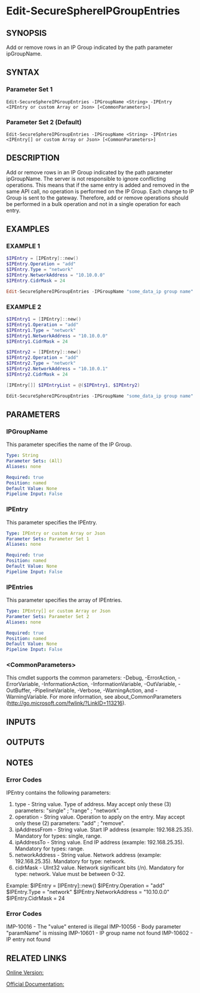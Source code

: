 ﻿# Edit-SecureSphereIPGroupEntries

## SYNOPSIS
Add or remove rows in an IP Group indicated by the path parameter ipGroupName.

## SYNTAX

### Parameter Set 1
```
Edit-SecureSphereIPGroupEntries -IPGroupName <String> -IPEntry <IPEntry or custom Array or Json> [<CommonParameters>]
```

### Parameter Set 2 (Default)
```
Edit-SecureSphereIPGroupEntries -IPGroupName <String> -IPEntries <IPEntry[] or custom Array or Json> [<CommonParameters>]
```

## DESCRIPTION
Add or remove rows in an IP Group indicated by the path parameter ipGroupName. The server is not responsible to ignore conflicting operations. This means that if the same entry is added and removed in the same API call, no operation is performed on the IP Group. Each change to IP Group is sent to the gateway. Therefore, add or remove operations should be performed in a bulk operation and not in a single operation for each entry.

## EXAMPLES

### EXAMPLE 1

```powershell
$IPEntry = [IPEntry]::new()
$IPEntry.Operation = "add"
$IPEntry.Type = "network"
$IPEntry.NetworkAddress = "10.10.0.0"
$IPEntry.CidrMask = 24

Edit-SecureSphereIPGroupEntries -IPGroupName "some_data_ip group name" -IPEntry $IPEntry
```

### EXAMPLE 2

```powershell
$IPEntry1 = [IPEntry]::new()
$IPEntry1.Operation = "add"
$IPEntry1.Type = "network"
$IPEntry1.NetworkAddress = "10.10.0.0"
$IPEntry1.CidrMask = 24

$IPEntry2 = [IPEntry]::new()
$IPEntry2.Operation = "add"
$IPEntry2.Type = "network"
$IPEntry2.NetworkAddress = "10.10.0.1"
$IPEntry2.CidrMask = 24

[IPEntry[]] $IPEntryList = @($IPEntry1, $IPEntry2)

Edit-SecureSphereIPGroupEntries -IPGroupName "some_data_ip group name" -IPEntries $IPEntryList
```

## PARAMETERS

### IPGroupName
This parameter specifies the name of the IP Group.

```yaml
Type: String
Parameter Sets: (All)
Aliases: none

Required: true
Position: named
Default Value: None
Pipeline Input: False
```

### IPEntry
This parameter specifies the IPEntry.

```yaml
Type: IPEntry or custom Array or Json
Parameter Sets: Parameter Set 1
Aliases: none

Required: true
Position: named
Default Value: None
Pipeline Input: False
```

### IPEntries
This parameter specifies the array of IPEntries.

```yaml
Type: IPEntry[] or custom Array or Json
Parameter Sets: Parameter Set 2
Aliases: none

Required: true
Position: named
Default Value: None
Pipeline Input: False
```

### \<CommonParameters\>
This cmdlet supports the common parameters: -Debug, -ErrorAction, -ErrorVariable, -InformationAction, -InformationVariable, -OutVariable, -OutBuffer, -PipelineVariable, -Verbose, -WarningAction, and -WarningVariable. For more information, see about_CommonParameters (http://go.microsoft.com/fwlink/?LinkID=113216).

## INPUTS

## OUTPUTS

## NOTES

### Error Codes
IPEntry contains the following parameters:
1. type - String value. Type of address. May accept only these (3) parameters: "single" ; "range" ; "network".
2. operation - String value. Operation to apply on the entry. May accept only these (2) parameters: "add" ; "remove".
3. ipAddressFrom - String value. Start IP address (example: 192.168.25.35). Mandatory for types: single, range.
4. ipAddressTo - String value. End IP address (example: 192.168.25.35). Mandatory for types: range.
5. networkAddress - String value. Network address (example: 192.168.25.35). Mandatory for type: network.
6. cidrMask - UInt32 value. Network significant bits (/n). Mandatory for type: network. Value must be between 0-32.

Example:
$IPEntry = [IPEntry]::new()
$IPEntry.Operation = "add"
$IPEntry.Type = "network"
$IPEntry.NetworkAddress = "10.10.0.0"
$IPEntry.CidrMask = 24

### Error Codes
IMP-10016 - The "value" entered is illegal
IMP-10056 - Body parameter "paramName" is missing
IMP-10601 - IP group name not found
IMP-10602 - IP entry not found

## RELATED LINKS

[Online Version:](https://github.com/akshinmustafayev/SecureSpherePS/tree/master/Documentation)

[Official Documentation:](https://docs.imperva.com/bundle/v13.6-api-reference-guide/page/69950.htm)



